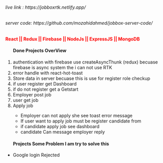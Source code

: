 <h6>live link : https://jobboxrtk.netlify.app/<h6/>
<h6> server code: https://github.com/mozahidahmed/jobbox-server-code/</h6>
<h4 style="color:red;">React || Redux || Firebase || NodeJs || ExpressJS || MongoDB</h4>

<ol>
<h4>Done Projects OverView</h4>
<li>authentication with firebase use createAsyncThunk (redux) becuase firebase is async system the i can not use RTK</li>
<li>error handle with react-hot-toast</li>
<li>Store data in server becuase this is use for register role checkup</li>
<li>if user register get Dashboard </li>
<li>if do not register get a Getstart </li>
<li>Employer post job</li>
<li>user get job </li>
<li>Apply job </li>

<ul>
<li>Employer can not apply she see toast error message</li>
<li>If user want to apply job must be register candidate from</li>
<li>if candidate apply job see dashboard</li>
<li>candidate Can message employer reply</li>
</ul>


</ol>


<ul>
<h4>Projects Some Problem I am try to solve this </h4>
<li>Google login Rejected  </li>
</ul>


